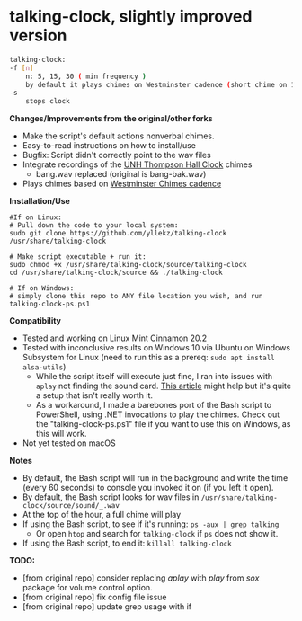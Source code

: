 # talking-clock, slightly improved version

```bash
talking-clock:
-f [n]
    n: 5, 15, 30 ( min frequency )
    by default it plays chimes on Westminster cadence (short chime on 15/30/45 minutes past the hour) and will play a clock bell striking sound x times based on the hour.
-s
    stops clock
```

**Changes/Improvements from the original/other forks**
* Make the script's default actions nonverbal chimes.
* Easy-to-read instructions on how to install/use
* Bugfix: Script didn't correctly point to the wav files
* Integrate recordings of the [UNH Thompson Hall Clock](https://www.youtube.com/watch?v=pmfMDvX646g) chimes
    * bang.wav replaced (original is bang-bak.wav)
* Plays chimes based on [Westminster Chimes cadence](https://en.wikipedia.org/wiki/Westminster_Quarters)

**Installation/Use**
```
#If on Linux:
# Pull down the code to your local system:
sudo git clone https://github.com/yllekz/talking-clock /usr/share/talking-clock

# Make script executable + run it:
sudo chmod +x /usr/share/talking-clock/source/talking-clock
cd /usr/share/talking-clock/source && ./talking-clock

# If on Windows:
# simply clone this repo to ANY file location you wish, and run talking-clock-ps.ps1
```

**Compatibility**
* Tested and working on Linux Mint Cinnamon 20.2
* Tested with inconclusive results on Windows 10 via Ubuntu on Windows Subsystem for Linux (need to run this as a prereq: `sudo apt install alsa-utils`)
    * While the script itself will execute just fine, I ran into issues with `aplay` not finding the sound card. [This article](https://research.wmz.ninja/articles/2017/11/setting-up-wsl-with-graphics-and-audio.html) might help but it's quite a setup that isn't really worth it.
    * As a workaround, I made a barebones port of the Bash script to PowerShell, using .NET invocations to play the chimes. Check out the "talking-clock-ps.ps1" file if you want to use this on Windows, as this will work.
* Not yet tested on macOS

**Notes**
* By default, the Bash script will run in the background and write the time (every 60 seconds) to console you invoked it on (if you left it open).
* By default, the Bash script looks for wav files in `/usr/share/talking-clock/source/sound/_.wav`
* At the top of the hour, a full chime will play
* If using the Bash script, to see if it's running: `ps -aux | grep talking`
    * Or open `htop` and search for `talking-clock` if `ps` does not show it.
* If using the Bash script, to end it: ``killall talking-clock``

**TODO:**
* [from original repo] consider replacing *aplay* with *play* from *sox* package for volume control option.
* [from original repo] fix config file issue
* [from original repo] update grep usage with if
